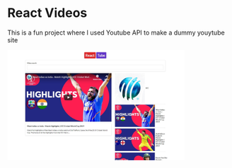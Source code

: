 # React Videos
This is a fun project where I used Youtube API to make a dummy youytube site
<p float="left">
  <img src="https://github.com/Maharoz/React-videos/blob/master/src/components/assets/React-tube.jpg" width="400"/>
</p>
